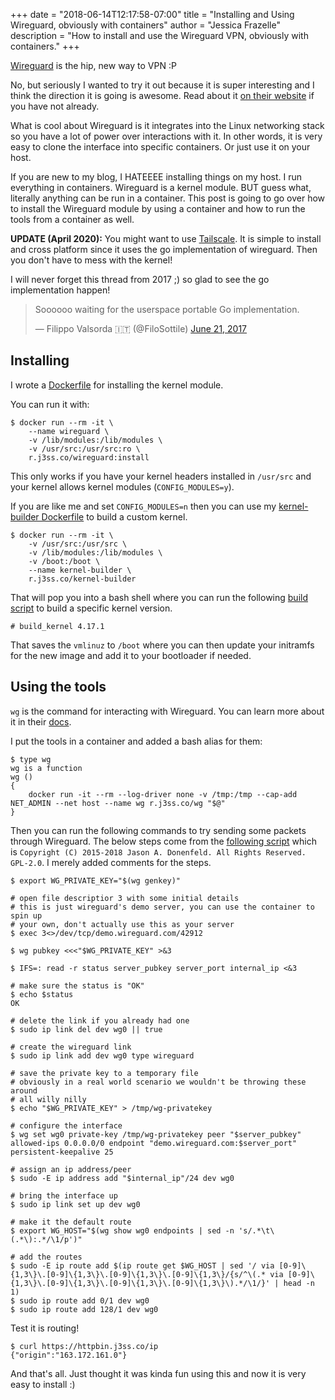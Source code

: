 +++
date = "2018-06-14T12:17:58-07:00"
title = "Installing and Using Wireguard, obviously with containers"
author = "Jessica Frazelle"
description = "How to install and use the Wireguard VPN, obviously with containers."
+++

[Wireguard](https://www.wireguard.com/) is the hip, new way to VPN :P

No, but seriously I wanted to try it out because it is super interesting and
I think the direction it is going is awesome. Read about it 
[on their website](https://www.wireguard.com/#about-the-project) if
you have not already.

What is cool about Wireguard is it integrates into the Linux
networking stack so you have a lot of power over interactions with it. In other
words, it is very easy to clone the interface into specific containers. Or
just use it on your host.

If you are new to my blog, I HATEEEE installing things on my host. I run
everything in containers. Wireguard is a kernel module. BUT guess what,
literally anything can be run in a container. This post is going
to go over how to install the Wireguard module by using a container and how to
run the tools from a container as well.

**UPDATE (April 2020):** You might want to use [Tailscale](https://tailscale.com). It is simple to install 
and cross platform since it uses the go implementation of wireguard. Then you don't have to 
mess with the kernel!

I will never forget this thread from 2017 ;) so glad to see the go implementation happen!


<blockquote class="twitter-tweet"><p lang="en" dir="ltr">Soooooo waiting for the userspace portable Go implementation.</p>&mdash; Filippo Valsorda 🇮🇹 (@FiloSottile) <a href="https://twitter.com/FiloSottile/status/877581856387944450?ref_src=twsrc%5Etfw">June 21, 2017</a></blockquote> <script async src="https://platform.twitter.com/widgets.js" charset="utf-8"></script>


## Installing

I wrote a [Dockerfile](https://github.com/jessfraz/dockerfiles/blob/master/wireguard/install/Dockerfile)
for installing the kernel module.

You can run it with:

```console
$ docker run --rm -it \
 	--name wireguard \
 	-v /lib/modules:/lib/modules \
 	-v /usr/src:/usr/src:ro \
 	r.j3ss.co/wireguard:install
```

This only works if you have your kernel headers installed in `/usr/src` and 
your kernel allows kernel modules (`CONFIG_MODULES=y`).

If you are like me and set `CONFIG_MODULES=n` then you can use my 
[kernel-builder Dockerfile](https://github.com/jessfraz/dockerfiles/blob/master/kernel-builder/Dockerfile)
to build a custom kernel.

```console
$ docker run --rm -it \
    -v /usr/src:/usr/src \
    -v /lib/modules:/lib/modules \
    -v /boot:/boot \
    --name kernel-builder \
    r.j3ss.co/kernel-builder
```

That will pop you into a bash shell where you can run the following 
[build script](https://github.com/jessfraz/dockerfiles/blob/master/kernel-builder/build_kernel)
to build a specific kernel version.

```console
# build_kernel 4.17.1
```

That saves the `vmlinuz` to `/boot` where you can then update your initramfs
for the new image and add it to your bootloader if needed.

## Using the tools

`wg` is the command for interacting with Wireguard. You can learn more about it
in their [docs](https://www.wireguard.com/quickstart/#command-line-interface).

I put the tools in a container and added a bash alias for them:

```console
$ type wg
wg is a function
wg () 
{ 
    docker run -it --rm --log-driver none -v /tmp:/tmp --cap-add NET_ADMIN --net host --name wg r.j3ss.co/wg "$@"
}
```

Then you can run the following commands to try sending some packets through
Wireguard. The below steps come from the 
[following script](https://git.zx2c4.com/WireGuard/plain/contrib/examples/ncat-client-server/client.sh)
which is `Copyright (C) 2015-2018 Jason A. Donenfeld. All Rights Reserved. GPL-2.0`.
I merely added comments for the steps.

```console
$ export WG_PRIVATE_KEY="$(wg genkey)"

# open file descriptior 3 with some initial details
# this is just wireguard's demo server, you can use the container to spin up
# your own, don't actually use this as your server
$ exec 3<>/dev/tcp/demo.wireguard.com/42912

$ wg pubkey <<<"$WG_PRIVATE_KEY" >&3

$ IFS=: read -r status server_pubkey server_port internal_ip <&3

# make sure the status is "OK"
$ echo $status
OK

# delete the link if you already had one
$ sudo ip link del dev wg0 || true

# create the wireguard link
$ sudo ip link add dev wg0 type wireguard

# save the private key to a temporary file
# obviously in a real world scenario we wouldn't be throwing these around
# all willy nilly
$ echo "$WG_PRIVATE_KEY" > /tmp/wg-privatekey

# configure the interface
$ wg set wg0 private-key /tmp/wg-privatekey peer "$server_pubkey" allowed-ips 0.0.0.0/0 endpoint "demo.wireguard.com:$server_port" persistent-keepalive 25

# assign an ip address/peer
$ sudo -E ip address add "$internal_ip"/24 dev wg0

# bring the interface up
$ sudo ip link set up dev wg0

# make it the default route
$ export WG_HOST="$(wg show wg0 endpoints | sed -n 's/.*\t\(.*\):.*/\1/p')"

# add the routes
$ sudo -E ip route add $(ip route get $WG_HOST | sed '/ via [0-9]\{1,3\}\.[0-9]\{1,3\}\.[0-9]\{1,3\}\.[0-9]\{1,3\}/{s/^\(.* via [0-9]\{1,3\}\.[0-9]\{1,3\}\.[0-9]\{1,3\}\.[0-9]\{1,3\}\).*/\1/}' | head -n 1)
$ sudo ip route add 0/1 dev wg0
$ sudo ip route add 128/1 dev wg0
```

Test it is routing!

```console
$ curl https://httpbin.j3ss.co/ip
{"origin":"163.172.161.0"}
```

And that's all. Just thought it was kinda fun using this and now it is very
easy to install :)
